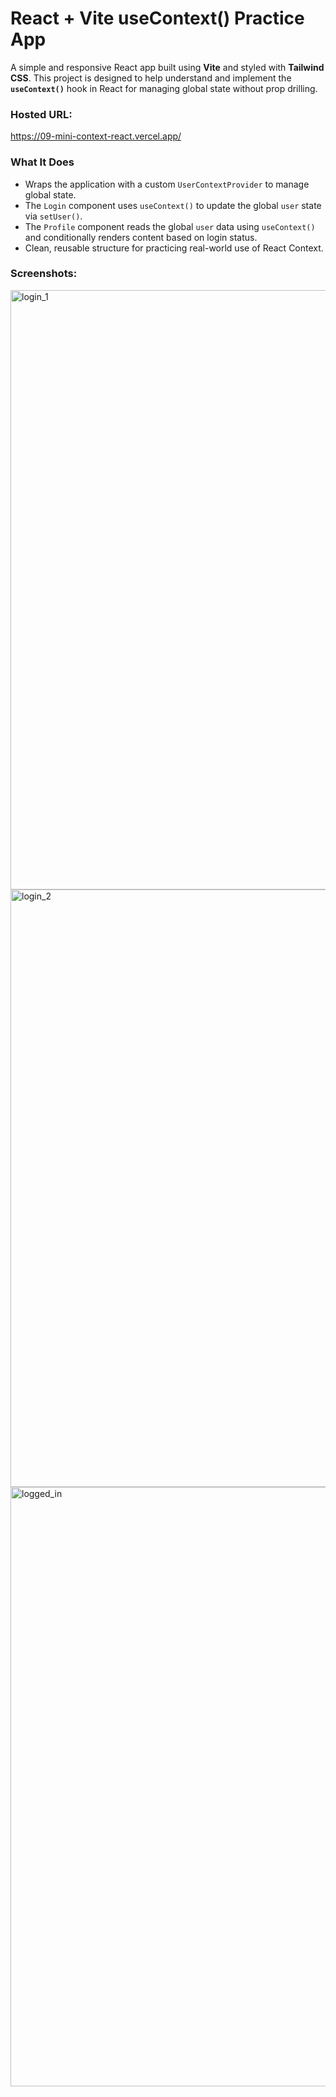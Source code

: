# React + Vite useContext() Practice App

A simple and responsive React app built using **Vite** and styled with **Tailwind CSS**. This project is designed to help understand and implement the **`useContext()`** hook in React for managing global state without prop drilling.

### Hosted URL:
https://09-mini-context-react.vercel.app/ 

### What It Does

- Wraps the application with a custom `UserContextProvider` to manage global state.
- The `Login` component uses `useContext()` to update the global `user` state via `setUser()`.
- The `Profile` component reads the global `user` data using `useContext()` and conditionally renders content based on login status.
- Clean, reusable structure for practicing real-world use of React Context.

### Screenshots:

<img width="959" alt="login_1" src="https://github.com/user-attachments/assets/310c6809-75fa-4558-9aa4-38e0b93e4b2c" />

<img width="956" alt="login_2" src="https://github.com/user-attachments/assets/a7378e7a-6e4c-4f80-ab60-290ccf8f358b" />

<img width="959" alt="logged_in" src="https://github.com/user-attachments/assets/84aa493f-3ca0-4ea9-95f0-8ce2d9984592" />
